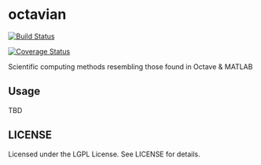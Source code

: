 # octavian

[![Build Status](https://travis-ci.org/logc/octavian.svg?branch=master)](https://travis-ci.org/logc/octavian)

[![Coverage Status](https://coveralls.io/repos/github/logc/octavian/badge.svg?branch=master)](https://coveralls.io/github/logc/octavian?branch=master)

Scientific computing methods resembling those found in Octave & MATLAB

## Usage

TBD

## LICENSE

Licensed under the LGPL License. See LICENSE for details.
